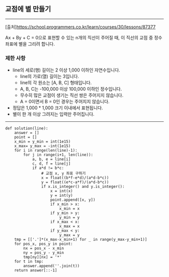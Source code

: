 ## 교점에 별 만들기

---

[출처]https://school.programmers.co.kr/learn/courses/30/lessons/87377

Ax + By + C = 0으로 표현할 수 있는 n개의 직선이 주어질 때, 이 직선의 교점 중 정수 좌표에 별을 그리려 합니다.

### 제한 사항

- line의 세로(행) 길이는 2 이상 1,000 이하인 자연수입니다.
  - line의 가로(열) 길이는 3입니다.
  - line의 각 원소는 [A, B, C] 형태입니다.
  - A, B, C는 -100,000 이상 100,000 이하인 정수입니다.
  - 무수히 많은 교점이 생기는 직선 쌍은 주어지지 않습니다.
  - A = 0이면서 B = 0인 경우는 주어지지 않습니다.
- 정답은 1,000 * 1,000 크기 이내에서 표현됩니다.
- 별이 한 개 이상 그려지는 입력만 주어집니다.

---
~~~
def solution(line):
    answer = []
    point = []
    x_min = y_min = int(1e15)
    x_max= y_max = -int(1e15)
    for i in range(len(line)-1):
        for j in range(i+1, len(line)):
            a, b, e = line[i]
            c, d, f = line[j]
            if a*d != b*c:
                # 교점 x, y 좌표 구하기
                x = float((b*f-e*d)/(a*d-b*c))
                y = float((e*c-a*f)/(a*d-b*c))
                if x.is_integer() and y.is_integer():
                    x = int(x)
                    y = int(y)
                    point.append([x, y])
                    if x_min > x:
                        x_min = x
                    if y_min > y:
                        y_min = y
                    if x_max < x:
                        x_max = x
                    if y_max < y:
                        y_max = y
    tmp = [['.']*(x_max-x_min+1) for _ in range(y_max-y_min+1)]
    for pos_x, pos_y in point:
        nx = pos_x - x_min
        ny = pos_y - y_min
        tmp[ny][nx] = '*'
    for t in tmp:
        answer.append(''.join(t))
    return answer[::-1]

~~~